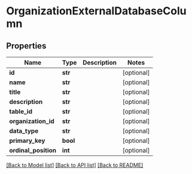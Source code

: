 # OrganizationExternalDatabaseColumn

## Properties
Name | Type | Description | Notes
------------ | ------------- | ------------- | -------------
**id** | **str** |  | [optional] 
**name** | **str** |  | [optional] 
**title** | **str** |  | [optional] 
**description** | **str** |  | [optional] 
**table_id** | **str** |  | [optional] 
**organization_id** | **str** |  | [optional] 
**data_type** | **str** |  | [optional] 
**primary_key** | **bool** |  | [optional] 
**ordinal_position** | **int** |  | [optional] 

[[Back to Model list]](../README.md#documentation-for-models) [[Back to API list]](../README.md#documentation-for-api-endpoints) [[Back to README]](../README.md)


